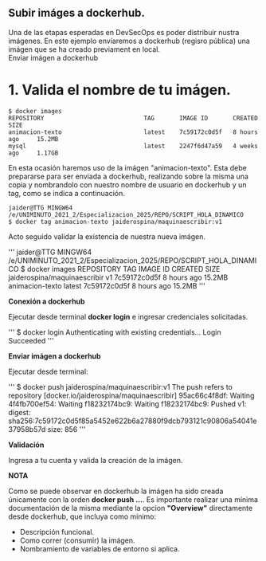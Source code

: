 ## Subir imáges a dockerhub.

Una de las etapas esperadas en DevSecOps es poder distribuir nustra imágenes. En este ejemplo envíaremos  a dockerhub
(regisro pública) una imágen que se ha creado previament en local.  
Enviar imágen a dockerhub


# 1. Valida el nombre de tu imágen.


```
$ docker images
REPOSITORY                            TAG       IMAGE ID       CREATED         SIZE
animacion-texto                       latest    7c59172c0d5f   8 hours ago     15.2MB
mysql                                 latest    2247f6d47a59   4 weeks ago     1.17GB
```
En esta ocasión haremos uso de la imágen "animacion-texto". Esta debe prepararse para ser enviada a dockerhub, 
realizando sobre la misma una copia y nombrandolo con nuestro nombre de usuario en dockerhub y
un tag, como se indica a continuación.

```
jaider@TTG MINGW64 /e/UNIMINUTO_2021_2/Especializacion_2025/REPO/SCRIPT_HOLA_DINAMICO
$ docker tag animacion-texto jaiderospina/maquinaescribir:v1
```
Acto seguido validar la existencia de nuestra nueva imágen.

'''
jaider@TTG MINGW64 /e/UNIMINUTO_2021_2/Especializacion_2025/REPO/SCRIPT_HOLA_DINAMICO
$ docker images
REPOSITORY                            TAG       IMAGE ID       CREATED         SIZE
jaiderospina/maquinaescribir          v1        7c59172c0d5f   8 hours ago     15.2MB
animacion-texto                       latest    7c59172c0d5f   8 hours ago     15.2MB
'''

**Conexión a dockerhub**

Ejecutar desde terminal **docker login**  e ingresar credenciales solicitadas. 

'''
$ docker login
Authenticating with existing credentials...
Login Succeeded
'''

**Enviar imágen a dockerhub**

Ejecutar desde terminal:

'''
$ docker push jaiderospina/maquinaescribir:v1
The push refers to repository [docker.io/jaiderospina/maquinaescribir]
95ac66c4f8df: Waiting
4f4fb700ef54: Waiting
f18232174bc9: Waiting
f18232174bc9: Pushed
v1: digest: sha256:7c59172c0d5f85a5452e622b6a27880f9dcb793121c90806a54041e37958b57d size: 856
'''

**Validación**

Ingresa a tu cuenta y valida la creación de la imágen.

**NOTA**

Como se puede observar en dockerhub la imágen ha sido creada únicamente con la orden **docker push ...**. Es importante
realizar una mínima documentación de la misma mediante la opcion **"Overview"** directamente desde dockerhub, que incluya como mínimo:

- Descripción funcional.
- Como correr (consumir) la imágen.
- Nombramiento de variables de entorno si aplica. 
